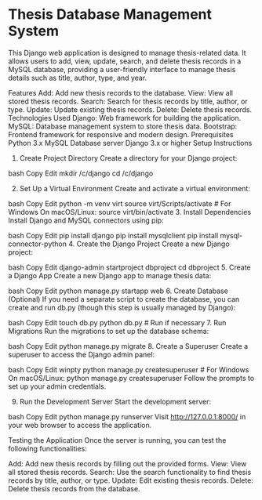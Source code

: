 # Thesis Database Management System

This Django web application is designed to manage thesis-related data. It allows users to add, view, update, search, and delete thesis records in a MySQL database, providing a user-friendly interface to manage thesis details such as title, author, type, and year.

Features
Add: Add new thesis records to the database.
View: View all stored thesis records.
Search: Search for thesis records by title, author, or type.
Update: Update existing thesis records.
Delete: Delete thesis records.
Technologies Used
Django: Web framework for building the application.
MySQL: Database management system to store thesis data.
Bootstrap: Frontend framework for responsive and modern design.
Prerequisites
Python 3.x
MySQL Database server
Django 3.x or higher
Setup Instructions
1. Create Project Directory
Create a directory for your Django project:

bash
Copy
Edit
mkdir /c/django
cd /c/django

2. Set Up a Virtual Environment
Create and activate a virtual environment:

bash
Copy
Edit
python -m venv virt
source virt/Scripts/activate  # For Windows
On macOS/Linux:
source virt/bin/activate
3. Install Dependencies
Install Django and MySQL connectors using pip:

bash
Copy
Edit
pip install django
pip install mysqlclient
pip install mysql-connector-python
4. Create the Django Project
Create a new Django project:

bash
Copy
Edit
django-admin startproject dbproject
cd dbproject
5. Create a Django App
Create a new Django app to manage thesis data:

bash
Copy
Edit
python manage.py startapp web
6. Create Database (Optional)
If you need a separate script to create the database, you can create and run db.py (though this step is usually managed by Django):

bash
Copy
Edit
touch db.py
python db.py  # Run if necessary
7. Run Migrations
Run the migrations to set up the database schema:

bash
Copy
Edit
python manage.py migrate
8. Create a Superuser
Create a superuser to access the Django admin panel:

bash
Copy
Edit
winpty python manage.py createsuperuser  # For Windows
On macOS/Linux:
python manage.py createsuperuser
Follow the prompts to set up your admin credentials.

9. Run the Development Server
Start the development server:

bash
Copy
Edit
python manage.py runserver
Visit http://127.0.0.1:8000/ in your web browser to access the application.

Testing the Application
Once the server is running, you can test the following functionalities:

Add: Add new thesis records by filling out the provided forms.
View: View all stored thesis records.
Search: Use the search functionality to find thesis records by title, author, or type.
Update: Edit existing thesis records.
Delete: Delete thesis records from the database.
